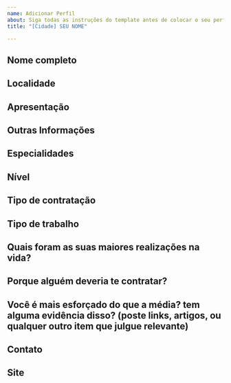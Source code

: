 ```yaml
---
name: Adicionar Perfil
about: Siga todas as instruções do template antes de colocar o seu perfil. PERFIS FORA DO TEMPLATE SERÃO EXCLUÍDOS.
title: "[Cidade] SEU NOME"

---
```


<!--
  ============================
  ATENÇÃO:
  1) Remova os comentários HTML abaixo e preencha com os seus dados.

  2) Não divulgue aqui seu e-mail pessoal e telefone, pois as informações
  abaixo são públicas. Deixe apenas o seu Linkedin para que as empresas
  possam entrar em contato.

  3) Para as opções, mantenha a marcação que se adequa as suas habilidades e remova as que não fazem sentido.

  Por exemplo:

  - Júnior
  - Pleno
  - Senior

  Se você for só **Pleno**, mantenha apenas essa opção.
  
  IMPORTANTE: Para visualizar se está tudo correto, antes de publicar seu perfil, clique na 
  aba "Preview".

  4) Não esqueça de colocar cidade/estado no título, seguindo o padrão:
  [São Paulo/SP] Maria Joaquina
  ============================
-->

## Nome completo

<!-- José da Silva. -->

## Localidade

<!-- Cidade / estado onde mora atualmente, por extenso seguindo esse padrão: Cidade - Estado
-->

## Apresentação

<!-- Fale um pouco sobre você e seu histórico -->

## Outras Informações

<!-- Cite sua disponibilidade (de horário, de viagens, de mudança, etc), cursos, palestras. -->

## Especialidades

<!-- Coloque suas especialidades na ordem da mais experiente para a menos experiente colocando o grau de vivência quando relevante. Veja exemplo abaixo.-->

<!--
- JavaScript (3+ anos)
- HTML (1.5+ anos)
- CSS
- PHP
-->

## Nível

<!--
- Estágio
- Júnior
- Pleno
- Sênior
-->

## Tipo de contratação

<!--
- PJ
- CLT
- Freela
-->

## Tipo de trabalho

<!--
- Remoto - Parcial
- Remoto - Total
- Alocado
-->

## Quais foram as suas maiores realizações na vida?


## Porque alguém deveria te contratar?


## Você é mais esforçado do que a média? tem alguma evidência disso? (poste links, artigos, ou qualquer outro item que julgue relevante)


## Contato

<!-- https://linkedin.com/in/SEU_USERNAME -->

## Site

<!-- coloque seu site/blog/portfólio caso desejar -->
